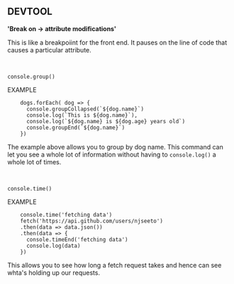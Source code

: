 ## DEVTOOL

**'Break on -> attribute modifications'**

This is like a breakpoiint for the front end. It pauses on the line of code that causes a particular attribute.

<br>

`console.group()`

EXAMPLE
```
    dogs.forEach( dog => {
      console.groupCollapsed(`${dog.name}`)
      console.log(`This is ${dog.name}`),
      console.log(`${dog.name} is ${dog.age} years old`)
      console.groupEnd(`${dog.name}`)
    })
```
The example above allows you to group by dog name. This command can let you see a whole lot of information without having to `console.log()` a whole lot of times.

<br>

`console.time()`

EXAMPLE
```
    console.time('fetching data')
    fetch('https://api.github.com/users/njseeto')
    .then(data => data.json())
    .then(data => {
      console.timeEnd('fetching data')
      console.log(data)
    })
```

This allows you to see how long a fetch request takes and hence can see whta's holding up our requests. 